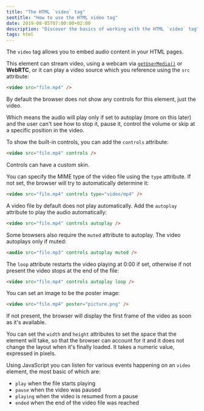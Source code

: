 ```yaml
---
title: "The HTML `video` tag"
seotitle: "How to use the HTML video tag"
date: 2019-08-05T07:00:00+02:00
description: "Discover the basics of working with the HTML `video` tag"
tags: html
---
```


The `video` tag allows you to embed audio content in your HTML pages.

This element can stream video, using a webcam via [`getUserMedia()`](/getusermedia/) or **WebRTC**, or it can play a video source which you reference using the `src` attribute:

```html
<video src="file.mp4" />
```

By default the browser does not show any controls for this element, just the video.

Which means the audio will play only if set to autoplay (more on this later) and the user can't see how to stop it, pause it, control the volume or skip at a specific position in the video.

To show the built-in controls, you can add the `controls` attribute:

```html
<video src="file.mp4" controls />
```

Controls can have a custom skin.

You can specify the MIME type of the video file using the `type` attribute. If not set, the browser will try to automatically determine it:

```html
<video src="file.mp4" controls type="video/mp4" />
```

A video file by default does not play automatically. Add the `autoplay` attribute to play the audio automatically:

```html
<video src="file.mp4" controls autoplay />
```

Some browsers also require the `muted` attribute to autoplay. The video autoplays only if muted:

```html
<audio src="file.mp3" controls autoplay muted />
```

The `loop` attribute restarts the video playing at 0:00 if set, otherwise if not present the video stops at the end of the file:

```html
<video src="file.mp4" controls autoplay loop />
```

You can set an image to be the poster image:

```html
<video src="file.mp4" poster="picture.png" />
```

If not present, the browser will display the first frame of the video as soon as it's available.

You can set the `width` and `height` attributes to set the space that the element will take, so that the browser can account for it and it does not change the layout when it's finally loaded.
It takes a numeric value, expressed in pixels.

Using JavaScript you can listen for various events happening on an `video` element, the most basic of which are:

- `play` when the file starts playing
- `pause` when the video was paused
- `playing` when the video is resumed from a pause
- `ended`	when the end of the video file was reached
